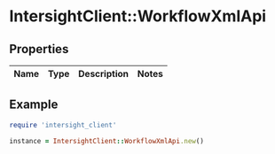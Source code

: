 # IntersightClient::WorkflowXmlApi

## Properties

| Name | Type | Description | Notes |
| ---- | ---- | ----------- | ----- |

## Example

```ruby
require 'intersight_client'

instance = IntersightClient::WorkflowXmlApi.new()
```

